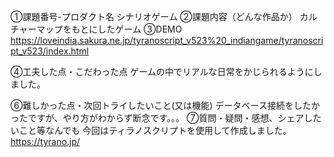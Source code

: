①課題番号-プロダクト名
シナリオゲーム
②課題内容（どんな作品か）
カルチャーマップをもとにしたゲーム
③DEMO
https://loveindia.sakura.ne.jp/tyranoscript_v523%20_indiangame/tyranoscript_v523/index.html

④工夫した点・こだわった点
ゲームの中でリアルな日常をかじられるようにしました。

⑥難しかった点・次回トライしたいこと(又は機能)
データベース接続をしたかったですが、やり方がわからず断念です。。。
⑦質問・疑問・感想、シェアしたいこと等なんでも
今回はティラノスクリプトを使用して作成しました。
https://tyrano.jp/
